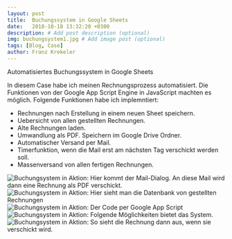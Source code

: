 ```yaml
---
layout: post
title:  Buchungssystem in Google Sheets
date:   2018-10-18 13:32:20 +0300
description: # Add post description (optional)
img: buchungsystem1.jpg # Add image post (optional)
tags: [Blog, Case]
author: Franz Krekeler
---
```

Automatisiertes Buchungssystem in Google Sheets

In diesem Case habe ich meinen Rechnungsprozess automatisiert.
Die Funktionen von der Google App Script Engine in JavaScript machten es möglich.
Folgende Funktionen habe ich implemntiert:
- Rechnungen nach Erstellung in einem neuen Sheet speichern.
- Uebersicht von allen gestellten Rechnungen.
- Alte Rechnungen laden.
- Umwandlung als PDF. Speichern im Google Drive Ordner.
- Automatischer Versand per Mail.
- Timerfunktion, wenn die Mail erst am nächsten Tag verschickt werden soll.
- Massenversand von allen fertigen Rechnungen.

![Buchungsystem in Aktion: Hier kommt der Mail-Dialog. An diese Mail wird dann eine Rechnung als PDF verschickt.]({{site.baseurl}}/assets/img/post/buchungsystem1.jpg)
![Buchungsystem in Aktion: Hier sieht man die Datenbank von gestellten Rechnungen]({{site.baseurl}}/assets/img/post/buchungsystem3.jpg)
![Buchungsystem in Aktion: Der Code per Google App Script]({{site.baseurl}}/assets/img/post/buchungsystem4.jpg)
![Buchungsystem in Aktion: Folgende Möglichkeiten bietet das System.]({{site.baseurl}}/assets/img/post/buchungsystem2.jpg)
![Buchungsystem in Aktion: So sieht die Rechnung dann aus, wenn sie verschickt wird.]({{site.baseurl}}/assets/img/post/buchungsystem2.jpg)


